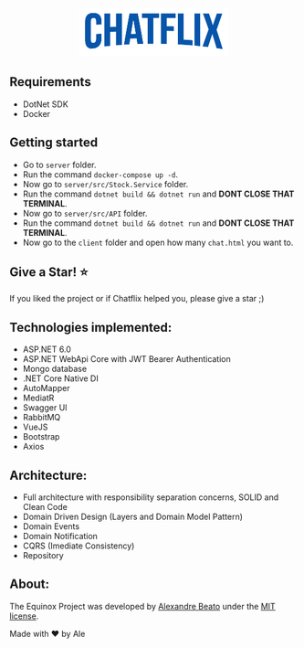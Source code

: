 <p align="center">
  <img src="logo.png" /> 
</p>

## Requirements
- DotNet SDK
- Docker

## Getting started

* Go to ```server``` folder.
* Run the command ```docker-compose up -d```.
* Now go to ```server/src/Stock.Service``` folder.
* Run the command ```dotnet build && dotnet run``` and **DONT CLOSE THAT TERMINAL**.
* Now go to ```server/src/API``` folder.
* Run the command ```dotnet build && dotnet run``` and **DONT CLOSE THAT TERMINAL**.
* Now go to the ```client``` folder and open how many ```chat.html``` you want to.

## Give a Star! :star:
If you liked the project or if Chatflix helped you, please give a star ;)

## Technologies implemented:

- ASP.NET 6.0
- ASP.NET WebApi Core with JWT Bearer Authentication
- Mongo database
- .NET Core Native DI
- AutoMapper
- MediatR
- Swagger UI
- RabbitMQ
- VueJS
- Bootstrap
- Axios

## Architecture:

- Full architecture with responsibility separation concerns, SOLID and Clean Code
- Domain Driven Design (Layers and Domain Model Pattern)
- Domain Events
- Domain Notification
- CQRS (Imediate Consistency)
- Repository

## About:
The Equinox Project was developed by [Alexandre Beato](hhttps://www.instagram.com/alexandrebeato/) under the [MIT license](LICENSE).

Made with ♥ by Ale